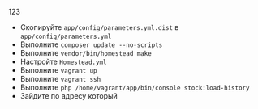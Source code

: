 123

- Скопируйте `app/config/parameters.yml.dist` в `app/config/parameters.yml` 
- Выполните `composer update --no-scripts`
- Выполните `vendor/bin/homestead make`
- Настройте `Homestead.yml`
- Выполните `vagrant up`
- Выполните `vagrant ssh`
- Выполните `php /home/vagrant/app/bin/console stock:load-history`
- Зайдите по адресу который
